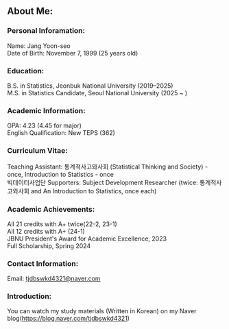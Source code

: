 ## About Me:

### **Personal Inforamation**:
Name: Jang Yoon-seo\
Date of Birth: November 7, 1999 (25 years old)

### **Education**:
B.S. in Statistics, Jeonbuk National University (2019–2025)\
M.S. in Statistics Candidate, Seoul National University (2025 ~ )

### **Academic Information**:
GPA: 4.23 (4.45 for major)\
English Qualification: New TEPS (362)

### **Curriculum Vitae**:
Teaching Assistant: 통계적사고와사회 (Statistical Thinking and Society) - once, Introduction to Statistics - once\
빅데이터사업단 Supporters: Subject Development Researcher (twice: 통계적사고와사회 and An Introduction to Statistics, once each)

### **Academic Achievements**:
All 21 credits with A+ twice(22-2, 23-1)\
All 12 credits with A+ (24-1)\
JBNU President's Award for Academic Excellence, 2023\
Full Scholarship, Spring 2024

### **Contact Information**:
Email: tjdbswkd4321@naver.com

### **Introduction**:
You can watch my study materials (Written in Korean) on my Naver blog(https://blog.naver.com/tjdbswkd4321)
